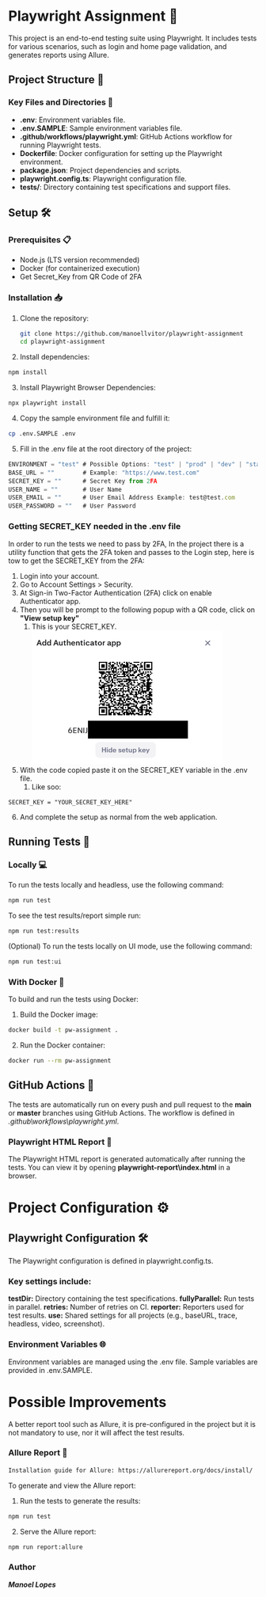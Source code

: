 # Playwright Assignment 🚀

This project is an end-to-end testing suite using Playwright. It includes tests for various scenarios, such as login and home page validation, and generates reports using Allure.

## Project Structure 📁

### Key Files and Directories 📂

- **.env**: Environment variables file.
- **.env.SAMPLE**: Sample environment variables file.
- **.github/workflows/playwright.yml**: GitHub Actions workflow for running Playwright tests.
- **Dockerfile**: Docker configuration for setting up the Playwright environment.
- **package.json**: Project dependencies and scripts.
- **playwright.config.ts**: Playwright configuration file.
- **tests/**: Directory containing test specifications and support files.

## Setup 🛠️

### Prerequisites 📋

- Node.js (LTS version recommended)
- Docker (for containerized execution)
- Get Secret_Key from QR Code of 2FA

### Installation 📥

1. Clone the repository:

   ```sh
   git clone https://github.com/manoellvitor/playwright-assignment
   cd playwright-assignment
   ```

2. Install dependencies:

```sh
npm install
```

3. Install Playwright Browser Dependencies:

```sh
npx playwright install
```

4. Copy the sample environment file and fulfill it:

```sh
cp .env.SAMPLE .env
```

5. Fill in the .env file at the root directory of the project:

```ts
ENVIRONMENT = "test" # Possible Options: "test" | "prod" | "dev" | "staging"
BASE_URL = ""        # Example: "https://www.test.com"
SECRET_KEY = ""      # Secret Key from 2FA
USER_NAME = ""       # User Name
USER_EMAIL = ""      # User Email Address Example: test@test.com
USER_PASSWORD = ""   # User Password

```

### Getting SECRET_KEY needed in the .env file

In order to run the tests we need to pass by 2FA, In the project there is a utility function that gets the 2FA token and passes to the Login step, here is tow to get the SECRET_KEY from the 2FA:

1. Login into your account.
2. Go to Account Settings > Security.
3. At Sign-in Two-Factor Authentication (2FA) click on enable Authenticator app.
4. Then you will be prompt to the following popup with a QR code, click on **"View setup key"**
   1. This is your SECRET_KEY.
      ![alt text](image-1.png)
5. With the code copied paste it on the SECRET_KEY variable in the .env file.
   1. Like soo:

```sn
SECRET_KEY = "YOUR_SECRET_KEY_HERE"
```

6. And complete the setup as normal from the web application.

## Running Tests 🧪

### Locally 💻

To run the tests locally and headless, use the following command:

```sh
npm run test
```

To see the test results/report simple run:

```sh
npm run test:results
```

(Optional) To run the tests locally on UI mode, use the following command:

```sh
npm run test:ui
```

### With Docker 🐳

To build and run the tests using Docker:

1. Build the Docker image:

```sh
docker build -t pw-assignment .
```

2. Run the Docker container:

```sh
docker run --rm pw-assignment
```

## GitHub Actions 🤖

The tests are automatically run on every push and pull request to the **main** or **master** branches using GitHub Actions. The workflow is defined in _.github\workflows\playwright.yml_.

### Playwright HTML Report 📄

The Playwright HTML report is generated automatically after running the tests. You can view it by opening **playwright-report\index.html** in a browser.

# Project Configuration ⚙️

## Playwright Configuration 🛠️

The Playwright configuration is defined in playwright.config.ts.

### Key settings include:

**testDir:** Directory containing the test specifications.
**fullyParallel:** Run tests in parallel.
**retries:** Number of retries on CI.
**reporter:** Reporters used for test results.
**use:** Shared settings for all projects (e.g., baseURL, trace, headless, video, screenshot).

### Environment Variables 🌐

Environment variables are managed using the .env file. Sample variables are provided in .env.SAMPLE.

# Possible Improvements

A better report tool such as Allure, it is pre-configured in the project but it is not mandatory to use, nor it will affect the test results.

### Allure Report 📄

```sh
Installation guide for Allure: https://allurereport.org/docs/install/
```

To generate and view the Allure report:

1. Run the tests to generate the results:

```sh
npm run test
```

2. Serve the Allure report:

```sh
npm run report:allure
```

### Author

**_*Manoel Lopes*_**
